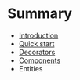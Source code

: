 # Summary

* [Introduction](README.md)
* [Quick start](chapter1.md)
* [Decorators](decorators.md)
* [Components](components.md)
* Entities

